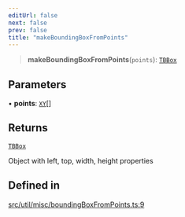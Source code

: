 ```yaml
---
editUrl: false
next: false
prev: false
title: "makeBoundingBoxFromPoints"
---
```


> **makeBoundingBoxFromPoints**(`points`): [`TBBox`](/api/type-aliases/tbbox/)

## Parameters

• **points**: [`XY`](/api/interfaces/xy/)[]

## Returns

[`TBBox`](/api/type-aliases/tbbox/)

Object with left, top, width, height properties

## Defined in

[src/util/misc/boundingBoxFromPoints.ts:9](https://github.com/fabricjs/fabric.js/blob/5c1240d8b4662e45868dd33f385f941de21c8e9c/src/util/misc/boundingBoxFromPoints.ts#L9)
